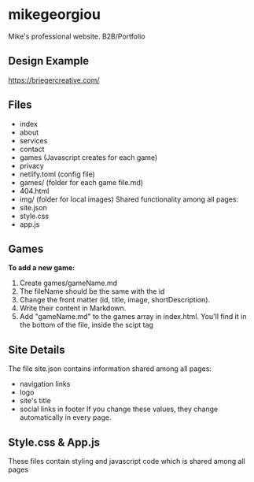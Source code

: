 # mikegeorgiou
Mike's professional website. B2B/Portfolio 

## Design Example
https://briegercreative.com/

## Files
- index
- about
- services
- contact
- games (Javascript creates for each game)
- privacy
- netlify.toml (config file)
- games/ (folder for each game file.md)
- 404.html
- img/ (folder for local images)
Shared functionality among all pages:
- site.json
- style.css
- app.js

## Games
**To add a new game:**
1. Create games/gameName.md
2. The fileName should be the same with the id
3. Change the front matter (id, title, image, shortDescription).
4. Write their content in Markdown.
5. Add "gameName.md" to the games array in index.html. You'll find it in the bottom of the file, inside the scipt tag

## Site Details
The file site.json contains information shared among all pages:
- navigation links
- logo
- site's title
- social links in footer
If you change these values, they change automatically in every page.

## Style.css & App.js
These files contain styling and javascript code which is shared among all pages

